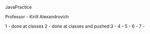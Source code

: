 JavaPractice

Professor - Kirill Alexandrovich 

1 - done at classes
2 - done at classes and pushed
3 - 
4 -
5 -
6 -
7 -
